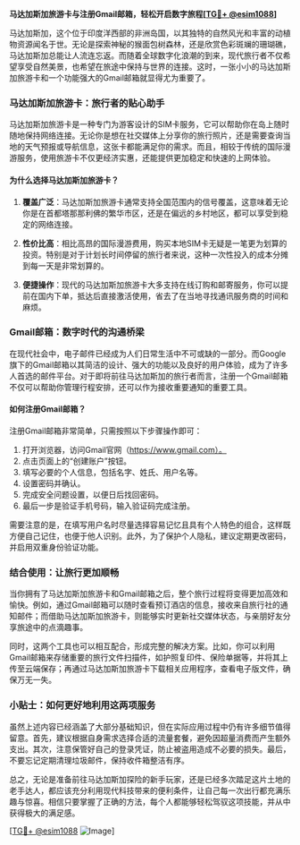 **马达加斯加旅游卡与注册Gmail邮箱，轻松开启数字旅程[[TG💪+ @esim1088](https://t.me/s/esim1088)]**

马达加斯加，这个位于印度洋西部的非洲岛国，以其独特的自然风光和丰富的动植物资源闻名于世。无论是探索神秘的猴面包树森林，还是欣赏色彩斑斓的珊瑚礁，马达加斯加总能让人流连忘返。而随着全球数字化浪潮的到来，现代旅行者不仅希望享受自然美景，也希望在旅途中保持与世界的连接。这时，一张小小的马达加斯加旅游卡和一个功能强大的Gmail邮箱就显得尤为重要了。

### 马达加斯加旅游卡：旅行者的贴心助手

马达加斯加旅游卡是一种专门为游客设计的SIM卡服务，它可以帮助你在岛上随时随地保持网络连接。无论你是想在社交媒体上分享你的旅行照片，还是需要查询当地的天气预报或导航信息，这张卡都能满足你的需求。而且，相较于传统的国际漫游服务，使用旅游卡不仅更经济实惠，还能提供更加稳定和快速的上网体验。

#### 为什么选择马达加斯加旅游卡？

1. **覆盖广泛**：马达加斯加旅游卡通常支持全国范围内的信号覆盖，这意味着无论你是在首都塔那那利佛的繁华市区，还是在偏远的乡村地区，都可以享受到稳定的网络连接。
   
2. **性价比高**：相比高昂的国际漫游费用，购买本地SIM卡无疑是一笔更为划算的投资。特别是对于计划长时间停留的旅行者来说，这种一次性投入的成本分摊到每一天是非常划算的。

3. **便捷操作**：现代的马达加斯加旅游卡大多支持在线订购和邮寄服务，你可以提前在国内下单，抵达后直接激活使用，省去了在当地寻找通讯服务商的时间和麻烦。

### Gmail邮箱：数字时代的沟通桥梁

在现代社会中，电子邮件已经成为人们日常生活中不可或缺的一部分。而Google旗下的Gmail邮箱以其简洁的设计、强大的功能以及良好的用户体验，成为了许多人首选的邮件平台。对于即将前往马达加斯加的旅行者而言，注册一个Gmail邮箱不仅可以帮助你管理行程安排，还可以作为接收重要通知的重要工具。

#### 如何注册Gmail邮箱？

注册Gmail邮箱非常简单，只需按照以下步骤操作即可：

1. 打开浏览器，访问Gmail官网（https://www.gmail.com）。
2. 点击页面上的“创建账户”按钮。
3. 填写必要的个人信息，包括名字、姓氏、用户名等。
4. 设置密码并确认。
5. 完成安全问题设置，以便日后找回密码。
6. 最后一步是验证手机号码，输入验证码完成注册。

需要注意的是，在填写用户名时尽量选择容易记忆且具有个人特色的组合，这样既方便自己记住，也便于他人识别。此外，为了保护个人隐私，建议定期更改密码，并启用双重身份验证功能。

### 结合使用：让旅行更加顺畅

当你拥有了马达加斯加旅游卡和Gmail邮箱之后，整个旅行过程将变得更加高效和愉快。例如，通过Gmail邮箱可以随时查看预订酒店的信息，接收来自旅行社的通知邮件；而借助马达加斯加旅游卡，则能够实时更新社交媒体状态，与亲朋好友分享旅途中的点滴趣事。

同时，这两个工具也可以相互配合，形成完整的解决方案。比如，你可以利用Gmail邮箱来存储重要的旅行文件扫描件，如护照复印件、保险单据等，并将其上传至云端保存；再通过马达加斯加旅游卡下载相关应用程序，查看电子版文件，确保万无一失。

### 小贴士：如何更好地利用这两项服务

虽然上述内容已经涵盖了大部分基础知识，但在实际应用过程中仍有许多细节值得留意。首先，建议根据自身需求选择合适的流量套餐，避免因超量消费而产生额外支出。其次，注意保管好自己的登录凭证，防止被盗用造成不必要的损失。最后，不要忘记定期清理垃圾邮件，保持收件箱整洁有序。

总之，无论是准备前往马达加斯加探险的新手玩家，还是已经多次踏足这片土地的老手达人，都应该充分利用现代科技带来的便利条件，让自己每一次出行都充满乐趣与惊喜。相信只要掌握了正确的方法，每个人都能够轻松驾驭这项技能，并从中获得极大的满足感。

[[TG💪+ @esim1088](https://t.me/s/esim1088) ![Image](https://i.postimg.cc/4NQfJmqS/Snipaste-2025-05-13-00-14-12.png)]